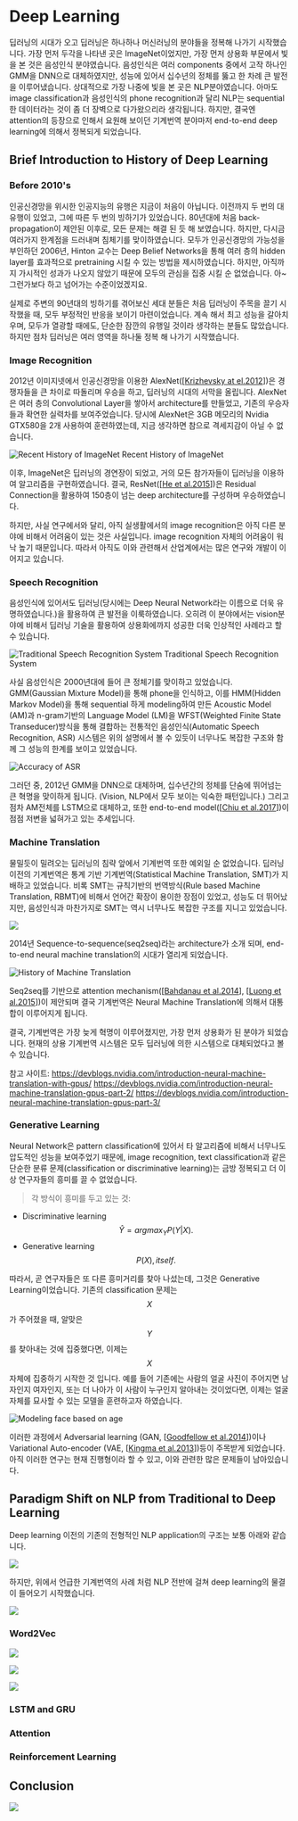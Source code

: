 # Deep Learning

딥러닝의 시대가 오고 딥러닝은 하나하나 머신러닝의 분야들을 정복해 나가기 시작했습니다. 가장 먼저 두각을 나타낸 곳은 ImageNet이었지만, 가장 먼저 상용화 부문에서 빛을 본 것은 음성인식 분야였습니다. 음성인식은 여러 components 중에서 고작 하나인 GMM을 DNN으로 대체하였지만, 성능에 있어서 십수년의 정체를 뚫고 한 차례 큰 발전을 이루어냈습니다. 상대적으로 가장 나중에 빛을 본 곳은 NLP분야였습니다. 아마도 image classification과 음성인식의 phone recognition과 달리 NLP는 sequential한 데이터라는 것이 좀 더 장벽으로 다가왔으리라 생각됩니다. 하지만, 결국엔 attention의 등장으로 인해서 요원해 보이던 기계번역 분야마저 end-to-end deep learning에 의해서 정복되게 되었습니다.

## Brief Introduction to History of Deep Learning

### Before 2010's

인공신경망을 위시한 인공지능의 유행은 지금이 처음이 아닙니다. 이전까지 두 번의 대유행이 있었고, 그에 따른 두 번의 빙하기가 있었습니다. 80년대에 처음 back-propagation이 제안된 이후로, 모든 문제는 해결 된 듯 해 보였습니다. 하지만, 다시금 여러가지 한계점을 드러내며 침체기를 맞이하였습니다. 모두가 인공신경망의 가능성을 부인하던 2006년, Hinton 교수는 Deep Belief Networks을 통해 여러 층의 hidden layer를 효과적으로 pretraining 시킬 수 있는 방법을 제시하였습니다. 하지만, 아직까지 가시적인 성과가 나오지 않았기 때문에 모두의 관심을 집중 시킬 순 없었습니다. 아~ 그런가보다 하고 넘어가는 수준이었겠지요.

실제로 주변의 90년대의 빙하기를 겪어보신 세대 분들은 처음 딥러닝이 주목을 끌기 시작했을 때, 모두 부정적인 반응을 보이기 마련이었습니다. 계속 해서 최고 성능을 갈아치우며, 모두가 열광할 때에도, 단순한 잠깐의 유행일 것이라 생각하는 분들도 많았습니다. 하지만 점차 딥러닝은 여러 영역을 하나둘 정복 해 나가기 시작했습니다.

### Image Recognition

2012년 이미지넷에서 인공신경망을 이용한 AlexNet\(\[[Krizhevsky at el.2012](https://www.cs.toronto.edu/~kriz/imagenet_classification_with_deep_convolutional.pdf)\]\)은 경쟁자들을 큰 차이로 따돌리며 우승을 하고, 딥러닝의 시대의 서막을 올립니다. AlexNet은 여러 층의 Convolutional Layer을 쌓아서 architecture를 만들었고, 기존의 우승자들과 확연한 실력차를 보여주었습니다. 당시에 AlexNet은 3GB 메모리의 Nvidia GTX580을 2개 사용하여 훈련하였는데, 지금 생각하면 참으로 격세지감이 아닐 수 없습니다.

![Recent History of ImageNet](/assets/intro-imagenet.png)
Recent History of ImageNet

이후, ImageNet은 딥러닝의 경연장이 되었고, 거의 모든 참가자들이 딥러닝을 이용하여 알고리즘을 구현하였습니다. 결국, ResNet([[He et al.2015](https://arxiv.org/pdf/1512.03385.pdf)])은 Residual Connection을 활용하여 150층이 넘는 deep architecture를 구성하며 우승하였습니다.

하지만, 사실 연구에서와 달리, 아직 실생활에서의 image recognition은 아직 다른 분야에 비해서 어려움이 있는 것은 사실입니다. image recognition 자체의 어려움이 워낙 높기 때문입니다. 따라서 아직도 이와 관련해서 산업계에서는 많은 연구와 개발이 이어지고 있습니다.

### Speech Recognition

음성인식에 있어서도 딥러닝(당시에는 Deep Neural Network라는 이름으로 더욱 유명하였습니다.)을 활용하여 큰 발전을 이룩하였습니다. 오히려 이 분야에서는 vision분야에 비해서 딥러닝 기술을 활용하여 상용화에까지 성공한 더욱 인상적인 사례라고 할 수 있습니다.

![Traditional Speech Recognition System](https://www.esat.kuleuven.be/psi/spraak/demo/Recog/lvr_scheme.gif)
Traditional Speech Recognition System

사실 음성인식은 2000년대에 들어 큰 정체기를 맞이하고 있었습니다. GMM(Gaussian Mixture Model)을 통해 phone을 인식하고, 이를 HMM(Hidden Markov Model)을 통해 sequential 하게 modeling하여 만든 Acoustic Model (AM)과 n-gram기반의 Language Model (LM)을 WFST(Weighted Finite State Transeducer)방식을 통해 결합하는 전통적인 음성인식(Automatic Speech Recognition, ASR) 시스템은 위의 설명에서 볼 수 있듯이 너무나도 복잡한 구조와 함께 그 성능의 한계를 보이고 있었습니다.

![Accuracy of ASR](https://media.licdn.com/mpr/mpr/AAEAAQAAAAAAAAlTAAAAJDc0OTI3MzkyLTI2MTktNGE2Ni04MmI1LTJkODZhYjdlZWM1MQ.png)

그러던 중, 2012년 GMM을 DNN으로 대체하며, 십수년간의 정체를 단숨에 뛰어넘는 큰 혁명을 맞이하게 됩니다. (Vision, NLP에서 모두 보이는 익숙한 패턴입니다.) 그리고 점차 AM전체를 LSTM으로 대체하고, 또한 end-to-end model([[Chiu et al.2017](https://arxiv.org/pdf/1712.01769.pdf)])이 점점 저변을 넓혀가고 있는 추세입니다.

### Machine Translation

물밀듯이 밀려오는 딥러닝의 침략 앞에서 기계번역 또한 예외일 순 없었습니다. 딥러닝 이전의 기계번역은 통계 기반 기계번역(Statistical Machine Translation, SMT)가 지배하고 있었습니다. 비록 SMT는 규칙기반의 번역방식(Rule based Machine Translation, RBMT)에 비해서 언어간 확장이 용이한 장점이 있었고, 성능도 더 뛰어났지만, 음성인식과 마찬가지로 SMT는 역시 너무나도 복잡한 구조를 지니고 있었습니다. 

![](http://www.kecl.ntt.co.jp/rps/_src/sc1134/innovative_3_1e.jpg)

2014년 Sequence-to-sequence(seq2seq)라는 architecture가 소개 되며, end-to-end neural machine translation의 시대가 열리게 되었습니다. 

![History of Machine Translation](http://iconictranslation.com/wp-content/uploads/2017/06/NMT-Graph-2-a.png)

Seq2seq를 기반으로 attention mechanism([[Bahdanau et al.2014](https://arxiv.org/pdf/1409.0473.pdf)], [[Luong et al.2015](https://arxiv.org/pdf/1508.04025.pdf)])이 제안되며 결국 기계번역은 Neural Machine Translation에 의해서 대통합이 이루어지게 됩니다.

결국, 기계번역은 가장 늦게 혁명이 이루어졌지만, 가장 먼저 상용화가 된 분야가 되었습니다. 현재의 상용 기계번역 시스템은 모두 딥러닝에 의한 시스템으로 대체되었다고 볼 수 있습니다.

참고 사이트: 
https://devblogs.nvidia.com/introduction-neural-machine-translation-with-gpus/
https://devblogs.nvidia.com/introduction-neural-machine-translation-gpus-part-2/
https://devblogs.nvidia.com/introduction-neural-machine-translation-gpus-part-3/

### Generative Learning

Neural Network은 pattern classification에 있어서 타 알고리즘에 비해서 너무나도 압도적인 성능을 보여주었기 때문에, image recognition, text classification과 같은 단순한 분류 문제(classification or discriminative learning)는 금방 정복되고 더 이상 연구자들의 흥미를 끌 수 없었습니다.

> 각 방식이 흥미를 두고 있는 것:
- Discriminative learning
$$
\hat{Y} = argmax_{Y}P(Y|X).
$$
- Generative learning
$$
P(X), itself.
$$

따라서, 곧 연구자들은 또 다른 흥미거리를 찾아 나섰는데, 그것은 Generative Learning이었습니다. 기존의 classification 문제는 $$ X $$가 주어졌을 때, 알맞은 $$ Y $$를 찾아내는 것에 집중했다면, 이제는 $$ X $$ 자체에 집중하기 시작한 것 입니다. 예를 들어 기존에는 사람의 얼굴 사진이 주어지면 남자인지 여자인지, 또는 더 나아가 이 사람이 누구인지 알아내는 것이었다면, 이제는 얼굴 자체를 묘사할 수 있는 모델을 훈련하고자 하였습니다.

![Modeling face based on age](http://www.i-programmer.info/images/stories/News/2017/feb/A/age.jpg)

이러한 과정에서 Adversarial learning (GAN, [[Goodfellow et al.2014](https://arxiv.org/pdf/1406.2661.pdf)])이나 Variational Auto-encoder (VAE, [[Kingma et al.2013](https://arxiv.org/pdf/1312.6114.pdf)])등이 주목받게 되었습니다. 아직 이러한 연구는 현재 진행형이라 할 수 있고, 이와 관련한 많은 문제들이 남아있습니다.

## Paradigm Shift on NLP from Traditional to Deep Learning

Deep learning 이전의 기존의 전형적인 NLP application의 구조는 보통 아래와 같습니다.

![](/assets/intro-traditional-nlp.png)

하지만, 위에서 언급한 기계번역의 사례 처럼 NLP 전반에 걸쳐 deep learning의 물결이 들어오기 시작했습니다. 

![](/assets/intro-paradigm-shift.png)



### Word2Vec

![](/assets/intro-word-embedding.png)

![](/assets/intro-word2vec.png)

![](/assets/intro-nlp-symbolic-vs-neural.png)

### LSTM and GRU

### Attention

### Reinforcement Learning

## Conclusion

![](/assets/intro-end-2-end-nlp-deep-learning.png)

